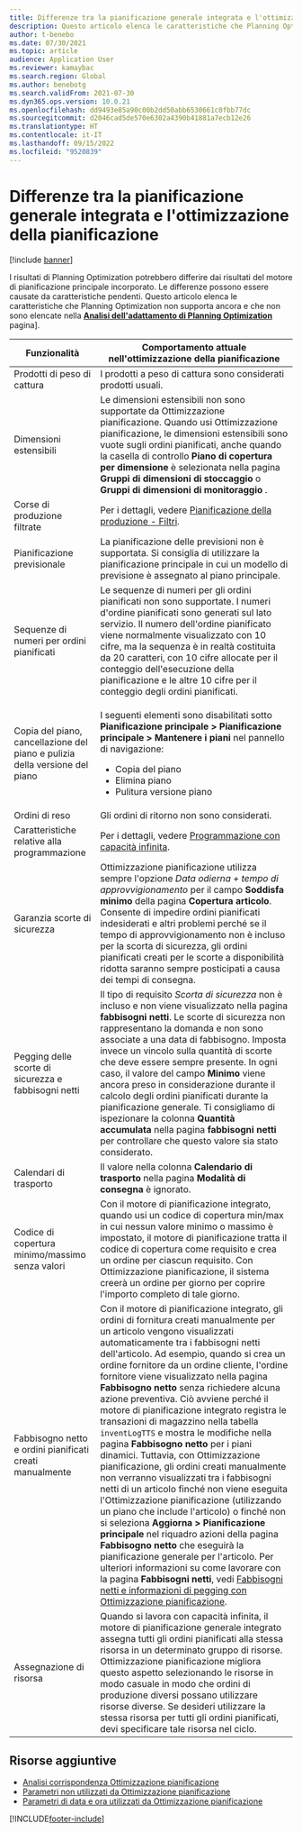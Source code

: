 ```yaml
---
title: Differenze tra la pianificazione generale integrata e l'ottimizzazione della pianificazione
description: Questo articolo elenca le caratteristiche che Planning Optimization non supporta ancora e che non sono elencate nella pagina di analisi dell'adattamento di Planning Optimization.
author: t-benebo
ms.date: 07/30/2021
ms.topic: article
audience: Application User
ms.reviewer: kamaybac
ms.search.region: Global
ms.author: benebotg
ms.search.validFrom: 2021-07-30
ms.dyn365.ops.version: 10.0.21
ms.openlocfilehash: dd9493e85a90c00b2dd50abb6530661c0fbb77dc
ms.sourcegitcommit: d2046cad5de570e6302a4390b41881a7ecb12e26
ms.translationtype: HT
ms.contentlocale: it-IT
ms.lasthandoff: 09/15/2022
ms.locfileid: "9520839"
---
```

# <a name="differences-between-built-in-master-planning-and-planning-optimization"></a>Differenze tra la pianificazione generale integrata e l'ottimizzazione della pianificazione

[!include [banner](../../includes/banner.md)]

I risultati di Planning Optimization potrebbero differire dai risultati del motore di pianificazione principale incorporato. Le differenze possono essere causate da caratteristiche pendenti. Questo articolo elenca le caratteristiche che Planning Optimization non supporta ancora e che non sono elencate nella **[Analisi dell'adattamento di Planning Optimization](planning-optimization-fit-analysis.md)** pagina].

| Funzionalità | Comportamento attuale nell'ottimizzazione della pianificazione |
|---|---|
| Prodotti di peso di cattura | I prodotti a peso di cattura sono considerati prodotti usuali.|
| Dimensioni estensibili | Le dimensioni estensibili non sono supportate da Ottimizzazione pianificazione. Quando usi Ottimizzazione pianificazione, le dimensioni estensibili sono vuote sugli ordini pianificati, anche quando la casella di controllo **Piano di copertura per dimensione** è selezionata nella pagina **Gruppi di dimensioni di stoccaggio** o **Gruppi di dimensioni di monitoraggio** . |
| Corse di produzione filtrate | Per i dettagli, vedere [Pianificazione della produzione - Filtri](production-planning.md#filters). |
| Pianificazione previsionale | La pianificazione delle previsioni non è supportata. Si consiglia di utilizzare la pianificazione principale in cui un modello di previsione è assegnato al piano principale. |
| Sequenze di numeri per ordini pianificati | Le sequenze di numeri per gli ordini pianificati non sono supportate. I numeri d'ordine pianificati sono generati sul lato servizio. Il numero dell'ordine pianificato viene normalmente visualizzato con 10 cifre, ma la sequenza è in realtà costituita da 20 caratteri, con 10 cifre allocate per il conteggio dell'esecuzione della pianificazione e le altre 10 cifre per il conteggio degli ordini pianificati. |
| Copia del piano, cancellazione del piano e pulizia della versione del piano | <p>I seguenti elementi sono disabilitati sotto **Pianificazione principale \> Pianificazione principale \> Mantenere i piani** nel pannello di navigazione:</p><ul><li>Copia del piano</li><li>Elimina piano</li><li>Pulitura versione piano</li></ul> |
| Ordini di reso | Gli ordini di ritorno non sono considerati. |
| Caratteristiche relative alla programmazione | Per i dettagli, vedere [Programmazione con capacità infinita](infinite-capacity-planning.md#limitations). |
| Garanzia scorte di sicurezza | Ottimizzazione pianificazione utilizza sempre l'opzione *Data odierna + tempo di approvvigionamento* per il campo **Soddisfa minimo** della pagina **Copertura articolo**. Consente di impedire ordini pianificati indesiderati e altri problemi perché se il tempo di approvvigionamento non è incluso per la scorta di sicurezza, gli ordini pianificati creati per le scorte a disponibilità ridotta saranno sempre posticipati a causa dei tempi di consegna. |
| Pegging delle scorte di sicurezza e fabbisogni netti | Il tipo di requisito *Scorta di sicurezza* non è incluso e non viene visualizzato nella pagina **fabbisogni netti**. Le scorte di sicurezza non rappresentano la domanda e non sono associate a una data di fabbisogno. Imposta invece un vincolo sulla quantità di scorte che deve essere sempre presente. In ogni caso, il valore del campo **Minimo** viene ancora preso in considerazione durante il calcolo degli ordini pianificati durante la pianificazione generale. Ti consigliamo di ispezionare la colonna **Quantità accumulata** nella pagina **fabbisogni netti** per controllare che questo valore sia stato considerato. |
| Calendari di trasporto | Il valore nella colonna **Calendario di trasporto** nella pagina **Modalità di consegna** è ignorato. |
| Codice di copertura minimo/massimo senza valori| Con il motore di pianificazione integrato, quando usi un codice di copertura min/max in cui nessun valore minimo o massimo è impostato, il motore di pianificazione tratta il codice di copertura come requisito e crea un ordine per ciascun requisito. Con Ottimizzazione pianificazione, il sistema creerà un ordine per giorno per coprire l'importo completo di tale giorno.  |
| Fabbisogno netto e ordini pianificati creati manualmente | Con il motore di pianificazione integrato, gli ordini di fornitura creati manualmente per un articolo vengono visualizzati automaticamente tra i fabbisogni netti dell'articolo. Ad esempio, quando si crea un ordine fornitore da un ordine cliente, l'ordine fornitore viene visualizzato nella pagina **Fabbisogno netto** senza richiedere alcuna azione preventiva. Ciò avviene perché il motore di pianificazione integrato registra le transazioni di magazzino nella tabella `inventLogTTS` e mostra le modifiche nella pagina **Fabbisogno netto** per i piani dinamici. Tuttavia, con Ottimizzazione pianificazione, gli ordini creati manualmente non verranno visualizzati tra i fabbisogni netti di un articolo finché non viene eseguita l'Ottimizzazione pianificazione (utilizzando un piano che include l'articolo) o finché non si seleziona **Aggiorna \> Pianificazione principale** nel riquadro azioni della pagina **Fabbisogno netto** che eseguirà la pianificazione generale per l'articolo. Per ulteriori informazioni su come lavorare con la pagina **Fabbisogni netti**, vedi [Fabbisogni netti e informazioni di pegging con Ottimizzazione pianificazione](net-requirements.md). |
| Assegnazione di risorsa | Quando si lavora con capacità infinita, il motore di pianificazione generale integrato assegna tutti gli ordini pianificati alla stessa risorsa in un determinato gruppo di risorse. Ottimizzazione pianificazione migliora questo aspetto selezionando le risorse in modo casuale in modo che ordini di produzione diversi possano utilizzare risorse diverse. Se desideri utilizzare la stessa risorsa per tutti gli ordini pianificati, devi specificare tale risorsa nel ciclo. |

## <a name="additional-resources"></a>Risorse aggiuntive

- [Analisi corrispondenza Ottimizzazione pianificazione](planning-optimization-fit-analysis.md)
- [Parametri non utilizzati da Ottimizzazione pianificazione](not-used-parameters.md)
- [Parametri di data e ora utilizzati da Ottimizzazione pianificazione](date-time-used.md)

[!INCLUDE[footer-include](../../../includes/footer-banner.md)]

